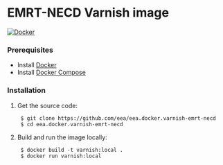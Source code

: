 EMRT-NECD Varnish image
=======================

[![Docker]( https://dockerbuildbadges.quelltext.eu/status.svg?organization=eeacms&repository=varnish-emrt-necd)](https://hub.docker.com/r/eeacms/varnish-emrt-necd/builds)

### Prerequisites

* Install [Docker](https://docs.docker.com/engine/installation/)
* Install [Docker Compose](https://docs.docker.com/compose/install/)

### Installation

1. Get the source code:

        $ git clone https://github.com/eea/eea.docker.varnish-emrt-necd
        $ cd eea.docker.varnish-emrt-necd

2. Build and run the image locally:

        $ docker build -t varnish:local .
        $ docker run varnish:local
